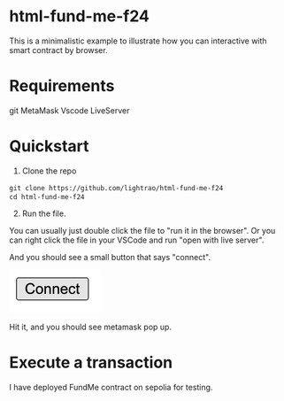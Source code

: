 # html-fund-me-f24

This is a minimalistic example to illustrate how you can interactive with smart contract by browser.

# Requirements

git
MetaMask
Vscode
LiveServer

# Quickstart

1. Clone the repo

```
git clone https://github.com/lightrao/html-fund-me-f24
cd html-fund-me-f24
```

2. Run the file.

You can usually just double click the file to "run it in the browser". Or you can right click the file in your VSCode and run "open with live server".

And you should see a small button that says "connect".

![Connect](connect.png)

Hit it, and you should see metamask pop up.

# Execute a transaction

I have deployed FundMe contract on sepolia for testing.

